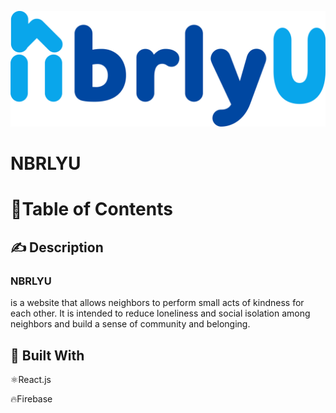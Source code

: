 ![neighborly you logo](https://github.com/Co-Lab-You-Belong-in-Tech/NBRLYU/blob/main/src/assets/logo.png)
# NBRLYU

# 📘Table of Contents
## :writing_hand: Description
### NBRLYU 
is a website that allows neighbors to perform small acts of kindness for each other. It is intended to reduce loneliness and social isolation among neighbors and build a sense of community and belonging.

## 🧰 Built With

⚛️React.js

🔥Firebase



